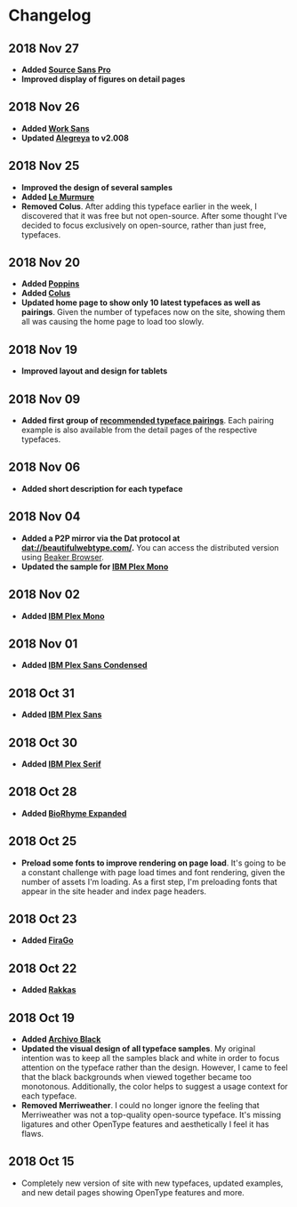 # Changelog

## 2018 Nov 27
* **Added [Source Sans Pro](https://beautifulwebtype.com/source-sans-pro/)**
* **Improved display of figures on detail pages**

## 2018 Nov 26
* **Added [Work Sans](https://beautifulwebtype.com/work-sans/)**
* **Updated [Alegreya](https://beautifulwebtype.com/alegreya/) to v2.008**

## 2018 Nov 25
* **Improved the design of several samples**
* **Added [Le Murmure](https://beautifulwebtype.com/le-murmure/)**
* **Removed Colus**. After adding this typeface earlier in the week, I discovered that it was free but not open-source. After some thought I’ve decided to focus exclusively on open-source, rather than just free, typefaces.

## 2018 Nov 20
* **Added [Poppins](https://beautifulwebtype.com/poppins/)**
* **Added [Colus](https://beautifulwebtype.com/colus/)**
* **Updated home page to show only 10 latest typefaces as well as pairings**. Given the number of typefaces now on the site, showing them all was causing the home page to load too slowly.

## 2018 Nov 19
* **Improved layout and design for tablets**

## 2018 Nov 09
* **Added first group of [recommended typeface pairings](https://beautifulwebtype.com/pairings/)**. Each pairing example is also available from the detail pages of the respective typefaces.

## 2018 Nov 06
* **Added short description for each typeface**

## 2018 Nov 04
* **Added a P2P mirror via the Dat protocol at [dat://beautifulwebtype.com/](dat://beautifulwebtype.com/).** You can access the distributed version using [Beaker Browser](https://beakerbrowser.com).
* **Updated the sample for [IBM Plex Mono](https://beautifulwebtype.com/ibm-plex-mono/)**

## 2018 Nov 02
* **Added [IBM Plex Mono](https://beautifulwebtype.com/ibm-plex-mono/)**

## 2018 Nov 01
* **Added [IBM Plex Sans Condensed](https://beautifulwebtype.com/ibm-plex-sans-condensed/)**

## 2018 Oct 31
* **Added [IBM Plex Sans](https://beautifulwebtype.com/ibm-plex-sans/)**

## 2018 Oct 30
* **Added [IBM Plex Serif](https://beautifulwebtype.com/ibm-plex-serif/)**

## 2018 Oct 28
* **Added [BioRhyme Expanded](https://beautifulwebtype.com/biorhyme-expanded/)**

## 2018 Oct 25
* **Preload some fonts to improve rendering on page load**. It's going to be a constant challenge with page load times and font rendering, given the number of assets I'm loading. As a first step, I'm preloading fonts that appear in the site header and index page headers.

## 2018 Oct 23
* **Added [FiraGo](https://beautifulwebtype.com/firago/)**

## 2018 Oct 22
* **Added [Rakkas](https://beautifulwebtype.com/rakkas/)**

## 2018 Oct 19
* **Added [Archivo Black](https://beautifulwebtype.com/archivo-black/)**
* **Updated the visual design of all typeface samples**. My original intention was to keep all the samples black and white in order to focus attention on the typeface rather than the design. However, I came to feel that the black backgrounds when viewed together became too monotonous. Additionally, the color helps to suggest a usage context for each typeface.
* **Removed Merriweather**. I could no longer ignore the feeling that Merriweather was not a top-quality open-source typeface. It's missing ligatures and other OpenType features and aesthetically I feel it has flaws.

## 2018 Oct 15
* Completely new version of site with new typefaces, updated examples, and new detail pages showing OpenType features and more.

